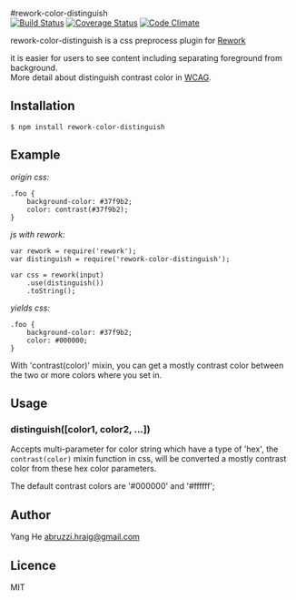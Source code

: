 #rework-color-distinguish  
[![Build Status](https://travis-ci.org/abruzzihraig/rework-color-distinguish.svg?branch=master)](https://travis-ci.org/abruzzihraig/rework-color-distinguish) [![Coverage Status](https://coveralls.io/repos/abruzzihraig/rework-color-distinguish/badge.png?branch=master)](https://coveralls.io/r/abruzzihraig/rework-color-distinguish?branch=master) [![Code Climate](https://codeclimate.com/github/abruzzihraig/rework-color-distinguish/badges/gpa.svg)](https://codeclimate.com/github/abruzzihraig/rework-color-distinguish) 

rework-color-distinguish is a css preprocess plugin for [Rework](https://github.com/reworkcss/rework)

it is easier for users to see content including separating foreground from background.  
More detail about distinguish contrast color in [WCAG](http://www.w3.org/TR/WCAG20/).  

## Installation
```
$ npm install rework-color-distinguish
```

## Example
*origin css:*
```
.foo {
    background-color: #37f9b2;
    color: contrast(#37f9b2);
}
```
*js with rework:*
```
var rework = require('rework');
var distinguish = require('rework-color-distinguish');

var css = rework(input)
    .use(distinguish())
    .toString();
```
*yields css:*
```
.foo {
    background-color: #37f9b2;
    color: #000000;
}
```
With 'contrast(color)' mixin, you can get a mostly contrast color between the two or more colors where you set in. 

## Usage
### distinguish([color1, color2, ...])
Accepts multi-parameter for color string which have a type of 'hex', the `contrast(color)` mixin function in css, will be converted a mostly contrast color from these hex color parameters.

The default contrast colors are '#000000' and '#ffffff';


## Author
Yang He [abruzzi.hraig@gmail.com](http://mailto:abruzzi.hraig@gmail.com)

## Licence
MIT
